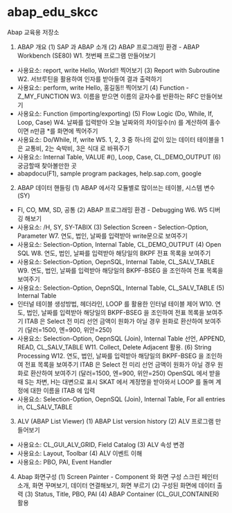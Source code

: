 # abap_edu_skcc
Abap 교육용 저장소

1. ABAP 개요
(1) SAP 과 ABAP 소개
(2) ABAP 프로그래밍 환경 - ABAP Workbench (SE80)
W1. 첫번째 프로그램 만들어보기
- 사용요소: report, write
Hello, World!! 찍어보기
(3) Report with Subroutine
W2. 서브루틴을 활용하여 인자를 받아들여 결과 출력하기 
- 사용요소: perform, write
Hello, 홍길동!! 찍어보기
(4) Function - Z_MY_FUNCTION
W3. 이름을 받으면 이름의 글자수를 반환하는 RFC 만들어보기
- 사용요소: Function (importing/exporting)
(5) Flow Logic (Do, While, If, Loop, Case)
W4. 날짜를 입력받아 오늘 날짜와의 차이일수(n) 를 계산하여
홀수이면 n만큼 *를 화면에 찍어주기
- 사용요소: Do/While, If, write
W5. 1, 2, 3 중 하나의 값이 있는 데이터 테이블을 
1은 교통비, 2는 숙박비, 3은 식대 로 바꿔주기
- 사용요소: Internal Table, VALUE #(), Loop, Case, CL_DEMO_OUTPUT
(6) 궁금할때 찾아볼만한 곳
- abapdocu(F1), sample program packages, help.sap.com, google 


2. ABAP 데이터 핸들링
(1) ABAP 에서각 모듈별로 많이쓰는 테이블, 시스템 변수(SY)
- FI, CO, MM, SD, 공통
(2) ABAP 프로그래밍 환경 - Debugging
W6. W5 디버깅 해보기
- 사용요소: /H, SY, SY-TABIX
(3) Selection Screen - Selection-Option, Parameter
W7. 연도, 법인, 날짜를 입력받아 write문으로 보여주기
- 사용요소: Selection-Option, Internal Table, CL_DEMO_OUTPUT
(4) Open SQL
W8. 연도, 법인, 날짜를 입력받아 해당일의 BKPF 전표 목록을 보여주기
- 사용요소: Selection-Option, OepnSQL, Internal Table, CL_SALV_TABLE
W9. 연도, 법인, 날짜를 입력받아 해당일의 BKPF-BSEG 을 조인하여 전표 목록을 보여주기
- 사용요소: Selection-Option, OepnSQL, Internal Table, CL_SALV_TABLE
(5) Internal Table
- 인터널 테이블 생성방법, 헤더라인, LOOP 를 활용한 인터널 테이블 제어
W10. 연도, 법인, 날짜를 입력받아 해당일의 BKPF-BSEG 을 조인하여 전표 목록을 보여주기
ITAB 은 Select 전 미리 선언
금액이 원화가 아닐 경우 원화로 환산하여 보여주기 (달러=1500, 엔=900, 위안=250)
- 사용요소: Selection-Option, OepnSQL (Join), Internal Table 선언, APPEND, READ, CL_SALV_TABLE
W11. Collect, Delete Adjacent 활용.
(6) String Processing
W12. 연도, 법인, 날짜를 입력받아 해당일의 BKPF-BSEG 을 조인하여 전표 목록을 보여주기
ITAB 은 Select 전 미리 선언
금액이 원화가 아닐 경우 원화로 환산하여 보여주기 (달러=1500, 엔=900, 위안=250)
OpenSQL 에서 받을때 S는 차변, H는 대변으로 표시
SKAT 에서 계정명을 받아와서 LOOP 를 돌며 계정에 대한 이름을 ITAB 에 입력
- 사용요소: Selection-Option, OepnSQL (Join), Internal Table, For all entries in, CL_SALV_TABLE


3. ALV (ABAP List Viewer)
(1) ABAP List version history
(2) ALV 프로그램 만들어보기
- 사용요소: CL_GUI_ALV_GRID, Field Catalog
(3) ALV 속성 변경
- 사용요소: Layout, Toolbar
(4) ALV 이벤트 이해
- 사용요소: PBO, PAI, Event Handler

4. Abap 화면구성
(1) Screen Painter - Component 와 화면 구성
스크린 페인터 소개, 화면 꾸며보기, 데이터 연결해보기, 화면 부르기
(2) 구성된 화면에 데이터 출력
(3) Status, Title, PBO, PAI
(4) ABAP Container (CL_GUI_CONTAINER) 활용


